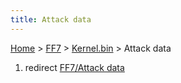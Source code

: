 ```yaml
---
title: Attack data
---
```


[Home](../../Main%20Page.md.md) > [FF7](../../FF7.md) > [Kernel.bin](../Kernel.bin.md) > Attack data

1.  redirect [FF7/Attack data][]

  [FF7/Attack data]: ../Attack%20data.md "wikilink"
